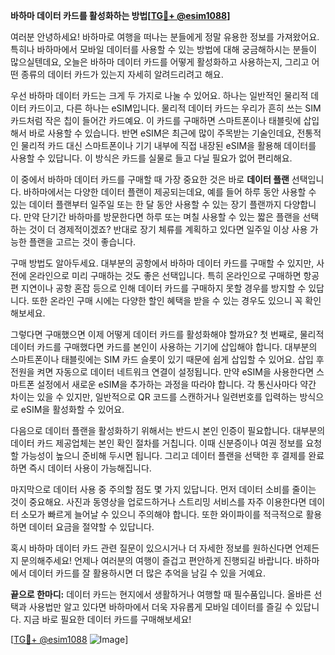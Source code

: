 **바하마 데이터 카드를 활성화하는 방법[[TG💪+ @esim1088](https://t.me/s/esim1088)]**

여러분 안녕하세요! 바하마로 여행을 떠나는 분들에게 정말 유용한 정보를 가져왔어요. 특히나 바하마에서 모바일 데이터를 사용할 수 있는 방법에 대해 궁금해하시는 분들이 많으실텐데요, 오늘은 바하마 데이터 카드를 어떻게 활성화하고 사용하는지, 그리고 어떤 종류의 데이터 카드가 있는지 자세히 알려드리려고 해요.

우선 바하마 데이터 카드는 크게 두 가지로 나눌 수 있어요. 하나는 일반적인 물리적 데이터 카드이고, 다른 하나는 eSIM입니다. 물리적 데이터 카드는 우리가 흔히 쓰는 SIM 카드처럼 작은 칩이 들어간 카드예요. 이 카드를 구매하면 스마트폰이나 태블릿에 삽입해서 바로 사용할 수 있습니다. 반면 eSIM은 최근에 많이 주목받는 기술인데요, 전통적인 물리적 카드 대신 스마트폰이나 기기 내부에 직접 내장된 eSIM을 활용해 데이터를 사용할 수 있답니다. 이 방식은 카드를 실물로 들고 다닐 필요가 없어 편리해요.

이 중에서 바하마 데이터 카드를 구매할 때 가장 중요한 것은 바로 **데이터 플랜** 선택입니다. 바하마에서는 다양한 데이터 플랜이 제공되는데요, 예를 들어 하루 동안 사용할 수 있는 데이터 플랜부터 일주일 또는 한 달 동안 사용할 수 있는 장기 플랜까지 다양합니다. 만약 단기간 바하마를 방문한다면 하루 또는 며칠 사용할 수 있는 짧은 플랜을 선택하는 것이 더 경제적이겠죠? 반대로 장기 체류를 계획하고 있다면 일주일 이상 사용 가능한 플랜을 고르는 것이 좋습니다.

구매 방법도 알아두세요. 대부분의 공항에서 바하마 데이터 카드를 구매할 수 있지만, 사전에 온라인으로 미리 구매하는 것도 좋은 선택입니다. 특히 온라인으로 구매하면 항공편 지연이나 공항 혼잡 등으로 인해 데이터 카드를 구매하지 못할 경우를 방지할 수 있답니다. 또한 온라인 구매 시에는 다양한 할인 혜택을 받을 수 있는 경우도 있으니 꼭 확인해보세요.

그렇다면 구매했으면 이제 어떻게 데이터 카드를 활성화해야 할까요? 첫 번째로, 물리적 데이터 카드를 구매했다면 카드를 본인이 사용하는 기기에 삽입해야 합니다. 대부분의 스마트폰이나 태블릿에는 SIM 카드 슬롯이 있기 때문에 쉽게 삽입할 수 있어요. 삽입 후 전원을 켜면 자동으로 데이터 네트워크 연결이 설정됩니다. 만약 eSIM을 사용한다면 스마트폰 설정에서 새로운 eSIM을 추가하는 과정을 따라야 합니다. 각 통신사마다 약간 차이는 있을 수 있지만, 일반적으로 QR 코드를 스캔하거나 일련번호를 입력하는 방식으로 eSIM을 활성화할 수 있어요.

다음으로 데이터 플랜을 활성화하기 위해서는 반드시 본인 인증이 필요합니다. 대부분의 데이터 카드 제공업체는 본인 확인 절차를 거칩니다. 이때 신분증이나 여권 정보를 요청할 가능성이 높으니 준비해 두시면 됩니다. 그리고 데이터 플랜을 선택한 후 결제를 완료하면 즉시 데이터 사용이 가능해집니다.

마지막으로 데이터 사용 중 주의할 점도 몇 가지 있답니다. 먼저 데이터 소비를 줄이는 것이 중요해요. 사진과 동영상을 업로드하거나 스트리밍 서비스를 자주 이용한다면 데이터 소모가 빠르게 늘어날 수 있으니 주의해야 합니다. 또한 와이파이를 적극적으로 활용하면 데이터 요금을 절약할 수 있답니다.

혹시 바하마 데이터 카드 관련 질문이 있으시거나 더 자세한 정보를 원하신다면 언제든지 문의해주세요! 언제나 여러분의 여행이 즐겁고 편안하게 진행되길 바랍니다. 바하마에서 데이터 카드를 잘 활용하시면 더 많은 추억을 남길 수 있을 거예요.

**끝으로 한마디:** 데이터 카드는 현지에서 생활하거나 여행할 때 필수품입니다. 올바른 선택과 사용법만 알고 있다면 바하마에서 더욱 자유롭게 모바일 데이터를 즐길 수 있답니다. 지금 바로 필요한 데이터 카드를 구매해보세요!

[[TG💪+ @esim1088](https://t.me/s/esim1088) ![Image](https://i.postimg.cc/Y0z9fWf4/image.png)]